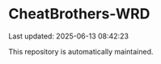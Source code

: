 # CheatBrothers-WRD

Last updated: 2025-06-13 08:42:23

This repository is automatically maintained.
